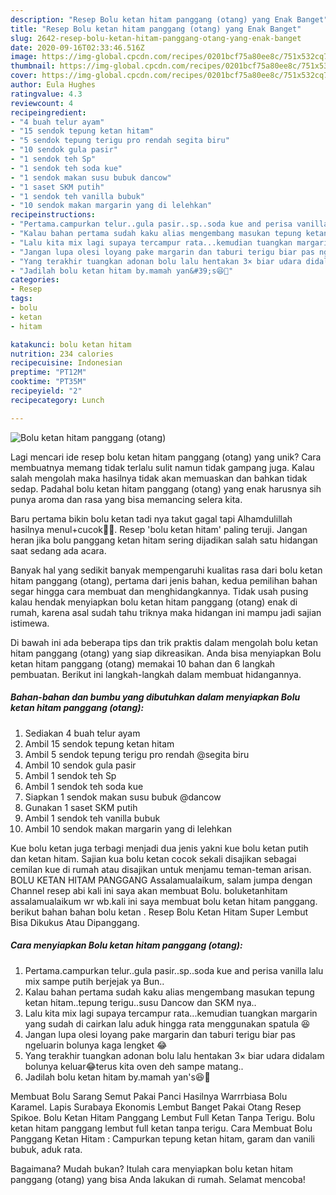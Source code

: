 ```yaml
---
description: "Resep Bolu ketan hitam panggang (otang) yang Enak Banget"
title: "Resep Bolu ketan hitam panggang (otang) yang Enak Banget"
slug: 2642-resep-bolu-ketan-hitam-panggang-otang-yang-enak-banget
date: 2020-09-16T02:33:46.516Z
image: https://img-global.cpcdn.com/recipes/0201bcf75a80ee8c/751x532cq70/bolu-ketan-hitam-panggang-otang-foto-resep-utama.jpg
thumbnail: https://img-global.cpcdn.com/recipes/0201bcf75a80ee8c/751x532cq70/bolu-ketan-hitam-panggang-otang-foto-resep-utama.jpg
cover: https://img-global.cpcdn.com/recipes/0201bcf75a80ee8c/751x532cq70/bolu-ketan-hitam-panggang-otang-foto-resep-utama.jpg
author: Eula Hughes
ratingvalue: 4.3
reviewcount: 4
recipeingredient:
- "4 buah telur ayam"
- "15 sendok tepung ketan hitam"
- "5 sendok tepung terigu pro rendah segita biru"
- "10 sendok gula pasir"
- "1 sendok teh Sp"
- "1 sendok teh soda kue"
- "1 sendok makan susu bubuk dancow"
- "1 saset SKM putih"
- "1 sendok teh vanilla bubuk"
- "10 sendok makan margarin yang di lelehkan"
recipeinstructions:
- "Pertama.campurkan telur..gula pasir..sp..soda kue and perisa vanilla lalu mix sampe putih berjejak ya Bun.."
- "Kalau bahan pertama sudah kaku alias mengembang masukan tepung ketan hitam..tepung terigu..susu Dancow dan SKM nya.."
- "Lalu kita mix lagi supaya tercampur rata...kemudian tuangkan margarin yang sudah di cairkan lalu aduk hingga rata menggunakan spatula 😆"
- "Jangan lupa olesi loyang pake margarin dan taburi terigu biar pas ngeluarin bolunya kaga lengket 😂"
- "Yang terakhir tuangkan adonan bolu lalu hentakan 3× biar udara didalam bolunya keluar😂terus kita oven deh sampe matang.."
- "Jadilah bolu ketan hitam by.mamah yan&#39;s😆🤤"
categories:
- Resep
tags:
- bolu
- ketan
- hitam

katakunci: bolu ketan hitam 
nutrition: 234 calories
recipecuisine: Indonesian
preptime: "PT12M"
cooktime: "PT35M"
recipeyield: "2"
recipecategory: Lunch

---
```



![Bolu ketan hitam panggang (otang)](https://img-global.cpcdn.com/recipes/0201bcf75a80ee8c/751x532cq70/bolu-ketan-hitam-panggang-otang-foto-resep-utama.jpg)

Lagi mencari ide resep bolu ketan hitam panggang (otang) yang unik? Cara membuatnya memang tidak terlalu sulit namun tidak gampang juga. Kalau salah mengolah maka hasilnya tidak akan memuaskan dan bahkan tidak sedap. Padahal bolu ketan hitam panggang (otang) yang enak harusnya sih punya aroma dan rasa yang bisa memancing selera kita.

Baru pertama bikin bolu ketan tadi nya takut gagal tapi Alhamdulillah hasilnya menul+cucok🤤😍. Resep &#39;bolu ketan hitam&#39; paling teruji. Jangan heran jika bolu panggang ketan hitam sering dijadikan salah satu hidangan saat sedang ada acara.

Banyak hal yang sedikit banyak mempengaruhi kualitas rasa dari bolu ketan hitam panggang (otang), pertama dari jenis bahan, kedua pemilihan bahan segar hingga cara membuat dan menghidangkannya. Tidak usah pusing kalau hendak menyiapkan bolu ketan hitam panggang (otang) enak di rumah, karena asal sudah tahu triknya maka hidangan ini mampu jadi sajian istimewa.


Di bawah ini ada beberapa tips dan trik praktis dalam mengolah bolu ketan hitam panggang (otang) yang siap dikreasikan. Anda bisa menyiapkan Bolu ketan hitam panggang (otang) memakai 10 bahan dan 6 langkah pembuatan. Berikut ini langkah-langkah dalam membuat hidangannya.

<!--inarticleads1-->

##### Bahan-bahan dan bumbu yang dibutuhkan dalam menyiapkan Bolu ketan hitam panggang (otang):

1. Sediakan 4 buah telur ayam
1. Ambil 15 sendok tepung ketan hitam
1. Ambil 5 sendok tepung terigu pro rendah @segita biru
1. Ambil 10 sendok gula pasir
1. Ambil 1 sendok teh Sp
1. Ambil 1 sendok teh soda kue
1. Siapkan 1 sendok makan susu bubuk @dancow
1. Gunakan 1 saset SKM putih
1. Ambil 1 sendok teh vanilla bubuk
1. Ambil 10 sendok makan margarin yang di lelehkan


Kue bolu ketan juga terbagi menjadi dua jenis yakni kue bolu ketan putih dan ketan hitam. Sajian kua bolu ketan cocok sekali disajikan sebagai cemilan kue di rumah atau disajikan untuk menjamu teman-teman arisan. BOLU KETAN HITAM PANGGANG Assalamualaikum, salam jumpa dengan Channel resep abi kali ini saya akan membuat Bolu. boluketanhitam assalamualaikum wr wb.kali ini saya membuat bolu ketan hitam panggang. berikut bahan bahan bolu ketan . Resep Bolu Ketan Hitam Super Lembut Bisa Dikukus Atau Dipanggang. 

<!--inarticleads2-->

##### Cara menyiapkan Bolu ketan hitam panggang (otang):

1. Pertama.campurkan telur..gula pasir..sp..soda kue and perisa vanilla lalu mix sampe putih berjejak ya Bun..
1. Kalau bahan pertama sudah kaku alias mengembang masukan tepung ketan hitam..tepung terigu..susu Dancow dan SKM nya..
1. Lalu kita mix lagi supaya tercampur rata...kemudian tuangkan margarin yang sudah di cairkan lalu aduk hingga rata menggunakan spatula 😆
1. Jangan lupa olesi loyang pake margarin dan taburi terigu biar pas ngeluarin bolunya kaga lengket 😂
1. Yang terakhir tuangkan adonan bolu lalu hentakan 3× biar udara didalam bolunya keluar😂terus kita oven deh sampe matang..
1. Jadilah bolu ketan hitam by.mamah yan&#39;s😆🤤


Membuat Bolu Sarang Semut Pakai Panci Hasilnya Warrrbiasa Bolu Karamel. Lapis Surabaya Ekonomis Lembut Banget Pakai Otang Resep Spikoe. Bolu Ketan Hitam Panggang Lembut Full Ketan Tanpa Terigu. Bolu ketan hitam panggang lembut full ketan tanpa terigu. Cara Membuat Bolu Panggang Ketan Hitam : Campurkan tepung ketan hitam, garam dan vanili bubuk, aduk rata. 

Bagaimana? Mudah bukan? Itulah cara menyiapkan bolu ketan hitam panggang (otang) yang bisa Anda lakukan di rumah. Selamat mencoba!
